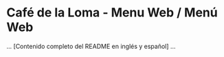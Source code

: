 
# Café de la Loma - Menu Web / Menú Web
... [Contenido completo del README en inglés y español] ...
